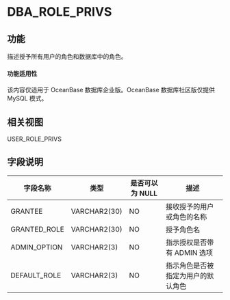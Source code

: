 DBA_ROLE_PRIVS 
===================================


功能 
-----------

描述授予所有用户的角色和数据库中的角色。

  <main id="notice" >
    <h4>功能适用性</h4>
    <p>该内容仅适用于 OceanBase 数据库企业版。OceanBase 数据库社区版仅提供 MySQL 模式。</p>
  </main>

相关视图 
-------------

USER_ROLE_PRIVS

字段说明 
-------------



|   **字段名称**   |    **类型**    | **是否可以为 NULL** |      **描述**       |
|--------------|--------------|----------------|-------------------|
| GRANTEE      | VARCHAR2(30) | NO             | 接收授予的用户或角色的名称     |
| GRANTED_ROLE | VARCHAR2(30) | NO             | 授予角色名             |
| ADMIN_OPTION | VARCHAR2(3)  | NO             | 指示授权是否带有 ADMIN 选项 |
| DEFAULT_ROLE | VARCHAR2(3)  | NO             | 指示角色是否被指定为用户的默认角色 |




